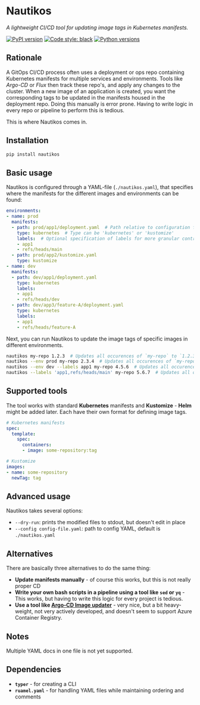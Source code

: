 # Nautikos 

*A lightweight CI/CD tool for updating image tags in Kubernetes manifests.* 

[![PyPI version](https://badge.fury.io/py/nautikos.svg)](https://badge.fury.io/py/nautikos)
[![Code style: black](https://img.shields.io/badge/code%20style-black-000000.svg)](https://github.com/psf/black)
[![Python versions](https://img.shields.io/pypi/pyversions/nautikos)]()

## Rationale

A GitOps CI/CD process often uses a deployment or ops repo containing Kubernetes manifests for multiple services and environments. Tools like *Argo-CD* or *Flux* then track these repo's, and apply any changes to the cluster. When a new image of an application is created, you want the corresponding tags to be updated in the manifests housed in the deployment repo. Doing this manually is error prone. Having to write logic in every repo or pipeline to perform this is tedious. 

This is where Nautikos comes in. 

## Installation 

```bash
pip install nautikos
```

## Basic usage 

Nautikos is configured through a YAML-file (`./nautikos.yaml`), that specifies where the manifests for the different images and environments can be found: 

```yaml
environments: 
- name: prod 
  manifests: 
  - path: prod/app1/deployment.yaml  # Path relative to configuration file
    type: kubernetes  # Type can be 'kubernetes' or 'kustomize'
    labels:  # Optional specification of labels for more granular control
    - app1
    - refs/heads/main
  - path: prod/app2/kustomize.yaml
    type: kustomize
- name: dev
  manifests: 
  - path: dev/app1/deployment.yaml
    type: kubernetes
    labels: 
    - app1
    - refs/heads/dev
  - path: dev/app3/feature-A/deployment.yaml
    type: kubernetes
    labels: 
    - app1
    - refs/heads/feature-A
```

Next, you can run Nautikos to update the image tags of specific images in different environments.

```bash
nautikos my-repo 1.2.3  # Updates all occurences of `my-repo` to `1.2.3` in all manifests
nautikos --env prod my-repo 2.3.4  # Updates all occurences of `my-repo` to `2.3.4` in `prod/app1/deployment.yaml` and `prod/app2/deployment`
nautikos --env dev --labels app1 my-repo 4.5.6  # Updates all occurences of `my-repo` to `4.5.6` in `dev/app1/deployment.yaml`
nautikos --labels 'app1,refs/heads/main' my-repo 5.6.7  # Updates all occurences of `my-repo` to `5.6.7` in `prod/app1/deployment.yaml`
```

## Supported tools

The tool works with standard **Kubernetes** manifests and **Kustomize** - **Helm** might be added later. Each have their own format for defining image tags. 

```yaml
# Kubernetes manifests
spec:
  template:
    spec:
      containers:
      - image: some-repository:tag

# Kustomize
images: 
- name: some-repository
  newTag: tag 
```

## Advanced usage

Nautikos takes several options: 

* `--dry-run`: prints the modified files to stdout, but doesn't edit in place 
* `--config config-file.yaml`: path to config YAML, default is `./nautikos.yaml`

## Alternatives 

There are basically three alternatives to do the same thing: 

* **Update manifests manually** - of course this works, but this is not really proper CD
* **Write your own bash scripts in a pipeline using a tool like `sed` or `yq`** - This works, but having to write this logic for every project is tedious. 
* **Use a tool like [Argo-CD Image updater](https://argocd-image-updater.readthedocs.io/en/stable/)** - very nice, but a bit heavy-weight, not very actively developed, and doesn't seem to support Azure Container Registry. 

## Notes 

Multiple YAML docs in one file is not yet supported. 

## Dependencies 

* **`typer`** - for creating a CLI 
* **`ruamel.yaml`** - for handling YAML files while maintaining ordering and comments
